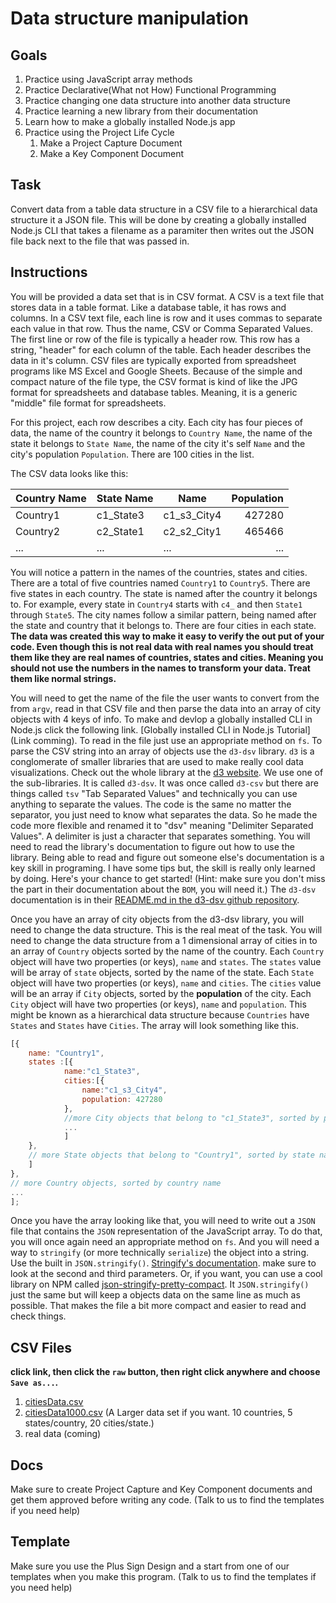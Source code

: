 # Data structure manipulation

## Goals

1. Practice using JavaScript array methods
1. Practice Declarative(What not How) Functional Programming  
1. Practice changing one data structure into another data structure
1. Practice learning a new library from their documentation
1. Learn how to make a globally installed Node.js app
1. Practice using the Project Life Cycle
    1. Make a Project Capture Document
    1. Make a Key Component Document

## Task

Convert data from a table data structure in a CSV file to a hierarchical data structure it a JSON file. This will be done by creating a globally installed Node.js CLI that takes a filename as a paramiter then writes out the JSON file back next to the file that was passed in. 
	
## Instructions

You will be provided a data set that is in CSV format. A CSV is a text file that stores data in a table format. Like a database table, it has rows and columns. In a CSV text file, each line is row and it uses commas to separate each value in that row. Thus the name, CSV or Comma Separated Values. The first line or row of the file is typically a header row. This row has a string, "header" for each column of the table. Each header describes the data in it's column.  CSV files are typically exported from spreadsheet programs like MS Excel and Google Sheets. Because of the simple and compact nature of the file type, the CSV format is kind of like the JPG format for spreadsheets and database tables. Meaning, it is a generic "middle" file format for spreadsheets.  

For this project, each row describes a city. Each city has four pieces of data, the name of the country it belongs to `Country Name`, the name of the state it belongs to `State Name`, the name of the city it's self `Name` and the city's population `Population`.  There are 100 cities in the list.

The CSV data looks like this:

| Country Name  | State Name| Name        | Population   |
| ------------- | --------- | ----------- | -----------: |
| Country1      | c1_State3 | c1_s3_City4 | 427280       |
| Country2      | c2_State1 | c2_s2_City1 | 465466       |
| ...           | ...       | ...         | ...          |


You will notice a pattern in the names of the countries, states and cities. There are a total of five countries named `Country1` to `Country5`. There are five states in each country. The state is named after the country it belongs to. For example, every state in `Country4` starts with `c4_` and then `State1` through `State5`. The city names follow a similar pattern, being named after the state and country that it belongs to. There are four cities in each state. **The data was created this way to make it easy to verify the out put of your code. Even though this is not real data with real names you should treat them like they are real names of countries, states and cities. Meaning you should not use the numbers in the names to transform your data. Treat them like normal strings.**

You will need to get the name of the file the user wants to convert from the from `argv`, read in that CSV file and then parse the data into an array of city objects with 4 keys of info. To make and devlop a globally installed CLI in Node.js click the following link. [Globally installed CLI in Node.js Tutorial](Link comming). To read in the file just use an appropriate method on `fs`. To parse the CSV string into an array of objects use the `d3-dsv` library. `d3` is a conglomerate of smaller libraries that are used to make really cool data visualizations. Check out the whole library at the [d3 website](https://d3js.org/). We use one of the sub-libraries. It is called `d3-dsv`. It was once called `d3-csv` but there are things called `tsv` "Tab Separated Values" and technically you can use anything to separate the values. The code is the same no matter the separator, you just need to know what separates the data. So he made the code more flexible and renamed it to "dsv" meaning "Delimiter Separated Values". A delimiter is just a character that separates something. You will need to read the library's documentation to figure out how to use the library. Being able to read and figure out someone else's documentation is a key skill in programing. I have some tips but, the skill is really only learned by doing. Here's your chance to get started! (Hint: make sure you don't miss the part in their documentation about the `BOM`, you will need it.) The `d3-dsv` documentation is in their [README.md in the d3-dsv github repository](https://github.com/d3/d3-dsv#d3-dsv). 

Once you have an array of city objects from the d3-dsv library, you will need to change the data structure. This is the real meat of the task. You will need to change the data structure from a 1 dimensional array of cities in to an array of `Country` objects sorted by the name of the country. Each `Country` object will have two properties (or keys), `name` and `states`. The `states` value will be array of 
`state` objects, sorted by the name of the state. Each `State` object will have two properties (or keys), `name` and `cities`. The `cities` value will be an array if `City` objects, sorted by the **population** of the city. Each `City` object will have two properties (or keys), `name` and `population`. This might be known as a hierarchical data structure because `Countries` have `States` and `States` have `Cities`. The array will look something like this.

```JavaScript
[{
    name: "Country1",
    states :[{
            name:"c1_State3",
            cities:[{
                name:"c1_s3_City4",
                population: 427280
            },
			//more City objects that belong to "c1_State3", sorted by population
			...
			]
    },
	// more State objects that belong to "Country1", sorted by state name
	]
},
// more Country objects, sorted by country name
...
];
```

Once you have the array looking like that, you will need to write out a `JSON` file that contains the `JSON` representation of the JavaScript array. To do that, you will once again need an appropriate method on `fs`. And you will need a way to `stringify` (or more technically `serialize`) the object into a string. Use the built in `JSON.stringify()`. [Stringify's documentation](https://developer.mozilla.org/en-US/docs/Web/JavaScript/Reference/Global_Objects/JSON/stringify). make sure to look at the second and third parameters. Or, if you want, you can use a cool library on NPM called [json-stringify-pretty-compact](https://www.npmjs.com/package/json-stringify-pretty-compact). It `JSON.stringify()` just the same but will keep a objects data on the same line as much as possible. That makes the file a bit more compact and easier to read and check things.

## CSV Files

**click link, then click the `raw` button, then right click anywhere and choose `Save as...`.**

1. [citiesData.csv](citiesData.csv)  
2. [citiesData1000.csv](citiesData1000.csv) (A Larger data set if you want. 10 countries, 5 states/country, 20 cities/state.)
3. real data (coming)

## Docs

Make sure to create Project Capture and Key Component documents and get them approved before writing any code.
(Talk to us to find the templates if you need help)

## Template

Make sure you use the Plus Sign Design and a start from one of our templates when you make this program.
(Talk to us to find the templates if you need help)

